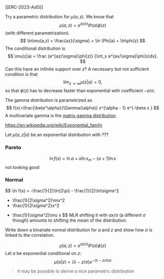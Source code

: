 [[ERC-2023-AdG]]

Try a parametric distribution for $\mu(a,z)$. We know that
$$
\mu(a,z) = e^{az/\sigma}\Phi(a)\phi(z)
$$
(with different parametrization).
$$
\ln\mu(a,z) = \frac{az}{\sigma} + \ln \Phi(a) + \ln\phi(z)
$$
The conditional distribution is
$$
\mu(z|a) = 
\frac {e^{az/\sigma}\phi(z)}
	{\int_x e^{ax/\sigma}\phi(x)dx}.
$$
Can this have an infinite support over $z$? A necessary but not sufficient condition is that
$$
\lim_{z\to\infty} \mu(z|a) = 0,
$$
so that $\phi(z)$ has to decrease faster than exponential with coefficient $-a/\sigma$.


The gamma distribution is parametrized as
$$
f(x)=\frac{\beta^\alpha}{\Gamma(\alpha)} x^{\alpha - 1} e^{-\beta x }
$$
A multivariate gamma is the [matrix gamma distribution](https://en.wikipedia.org/wiki/Matrix_gamma_distribution)

https://en.wikipedia.org/wiki/Exponential_family

Let $\mu(a,z|a)$ be an exponential distribution with ???

### Pareto
$$
\ln f(x) = \ln\alpha +\alpha\ln x_m-(\alpha+1)\ln x
$$
not looking good
### Normal
$$
\ln f(x) = -\frac{1}{2}\ln(2\pi) - \frac{1}{2}\ln\sigma^2 
- \frac{1}{2\sigma^2}\mu^2
- \frac{1}{2\sigma^2}x^2
+ \frac{1}{\sigma^2}\mu x
$$
MLR shifting it with $ax/\sigma$ (a different $\sigma$ though) amounts to shifting the mean of the distribution.

Write down a bivariate normal distribution for $a$ and $z$ and show how $\sigma$ is linked to the correlation.

$$
\mu(a,z) = e^{az/\sigma}\Phi(a)\phi(z)
$$
Let $a$ be exponential conditional on $z$:
$$
\mu(a|z) = (\lambda-z/\sigma) e^{-(\lambda-z/\sigma) a}
$$
> It may be possible to derive a nice parametric distribution
